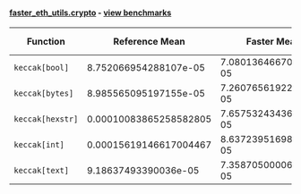 #### [faster_eth_utils.crypto](https://github.com/BobTheBuidler/faster-eth-utils/blob/master/faster_eth_utils/crypto.py) - [view benchmarks](https://github.com/BobTheBuidler/faster-eth-utils/blob/master/benchmarks/test_crypto_benchmarks.py)

| Function | Reference Mean | Faster Mean | % Change | Speedup (%) | x Faster | Faster |
|----------|---------------|-------------|----------|-------------|----------|--------|
| `keccak[bool]` | 8.752066954288107e-05 | 7.080136466701352e-05 | 19.10% | 23.61% | 1.24x | ✅ |
| `keccak[bytes]` | 8.985565095197155e-05 | 7.260765619222084e-05 | 19.20% | 23.76% | 1.24x | ✅ |
| `keccak[hexstr]` | 0.00010083865258582805 | 7.65753243436778e-05 | 24.06% | 31.69% | 1.32x | ✅ |
| `keccak[int]` | 0.00015619146617004467 | 8.637239516986198e-05 | 44.70% | 80.83% | 1.81x | ✅ |
| `keccak[text]` | 9.18637493390036e-05 | 7.358705000060741e-05 | 19.90% | 24.84% | 1.25x | ✅ |
